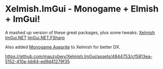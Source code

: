 # Xelmish.ImGui - Monogame + Elmish + ImGui!

A mashed up version of these great packages, plus some tweaks:
[Xelmish](https://github.com/ChrisPritchard/Xelmish)
[ImGui.NET](https://github.com/ImGuiNET/ImGui.NET)
[ImGui.NET.FSharp](https://github.com/yamen/ImGui.NET.FSharp)

Also added [Monogame Aseprite](https://github.com/AristurtleDev/monogame-aseprite)
to Xelmish for better DX.



https://github.com/mauzybwy/Xelmish.ImGui/assets/4844753/cf5813ea-5152-410a-bb84-ed9d41279f35

